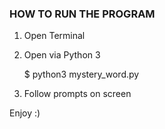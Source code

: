 ### HOW TO RUN THE PROGRAM ###

1. Open Terminal

2. Open via Python 3

    $ python3 mystery_word.py

3. Follow prompts on screen

Enjoy :)
